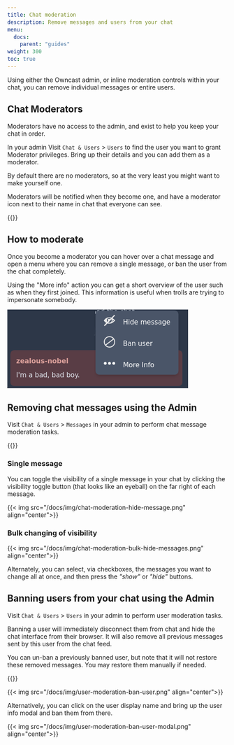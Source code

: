 ```yaml
---
title: Chat moderation
description: Remove messages and users from your chat
menu:
  docs:
    parent: "guides"
weight: 300
toc: true
---
```


Using either the Owncast admin, or inline moderation controls within your chat, you can remove individual messages or entire users.

## Chat Moderators

Moderators have no access to the admin, and exist to help you keep your chat in order.

In your admin Visit `Chat & Users` > `Users` to find the user you want to grant Moderator privileges.
Bring up their details and you can add them as a moderator.

By default there are no moderators, so at the very least you might want to make yourself one.

Moderators will be notified when they become one, and have a moderator icon next to their name in chat
that everyone can see.

{{<versionsupport feature="Moderators" version="0.0.11">}}


## How to moderate

Once you become a moderator you can hover over a chat message and open a menu where you can remove a single message,
or ban the user from the chat completely.

Using the "More info" action you can get a short overview of the user such as when they first joined. This information
is useful when trolls are trying to impersonate somebody.

<img src="/images/moderator-menu.png"/>

## Removing chat messages using the Admin

Visit `Chat & Users` > `Messages` in your admin to perform chat message moderation tasks.

{{<versionsupport feature="Chat message moderation" version="0.0.5">}}

### Single message

You can toggle the visibility of a single message in your chat by clicking the visibility toggle button (that looks like an eyeball) on the far right of each message.

{{< img src="/docs/img/chat-moderation-hide-message.png" align="center">}}

### Bulk changing of visibility

{{< img src="/docs/img/chat-moderation-bulk-hide-messages.png" align="center">}}

Alternately, you can select, via checkboxes, the messages you want to change all at once, and then press the _"show"_ or _"hide"_ buttons.

## Banning users from your chat using the Admin

Visit `Chat & Users` > `Users` in your admin to perform user moderation tasks.

Banning a user will immediately disconnect them from chat and hide the chat interface from their browser. It will also remove all previous messages sent by this user from the chat feed.

You can un-ban a previously banned user, but note that it will not restore these removed messages. You may restore them manually if needed.

{{<versionsupport feature="Chat user moderation" version="0.0.8">}}

{{< img src="/docs/img/user-moderation-ban-user.png" align="center">}}

Alternatively, you can click on the user display name and bring up the user info modal and ban them from there.

{{< img src="/docs/img/user-moderation-ban-user-modal.png" align="center">}}

